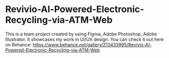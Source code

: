 # Revivio-Al-Powered-Electronic-Recycling-via-ATM-Web
This is a team project created by using Figma, Adobe Photoshop, Adobe Illustrator. It showcases my work in UI/UX design. You can check it out here on Behance: https://www.behance.net/gallery/213433995/Revivio-Al-Powered-Electronic-Recycling-via-ATM-Web 
